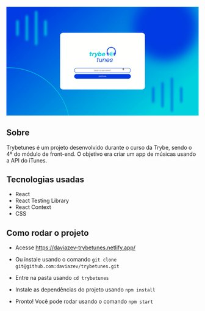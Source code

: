 ![gif do projetotrybetunes](ezgif.com-gif-maker.gif)

## Sobre

Trybetunes é um projeto desenvolvido durante o curso da Trybe, sendo o 4º do módulo de front-end. O objetivo era criar um app de músicas usando a API do iTunes.

## Tecnologias usadas

- React
- React Testing Library
- React Context
- CSS


## Como rodar o projeto

- Acesse https://daviazev-trybetunes.netlify.app/

- Ou instale usando o comando `git clone git@github.com:daviazev/trybetunes.git`

- Entre na pasta usando `cd trybetunes`

- Instale as dependências do projeto usando `npm install`

- Pronto! Você pode rodar usando o comando `npm start`
